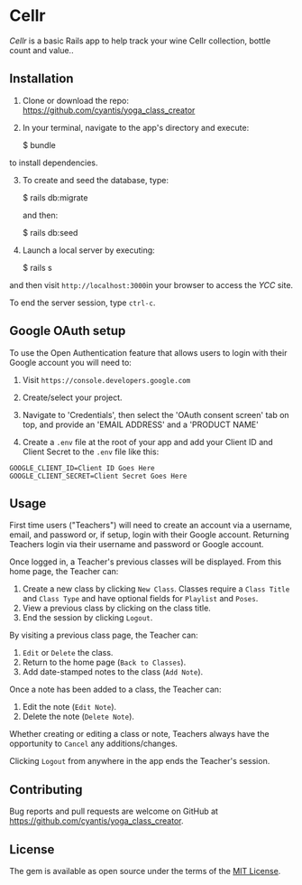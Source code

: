 # Cellr
_Cellr_  is a basic Rails app to help track your wine Cellr collection, bottle count and value..

## Installation

1. Clone or download the repo: https://github.com/cyantis/yoga_class_creator

2. In your terminal, navigate to the app's directory and execute:

    $ bundle

to install dependencies.

3. To create and seed the database, type:

    $ rails db:migrate

    and then:

    $ rails db:seed

4. Launch a local server by executing:

    $ rails s

and then visit `http://localhost:3000`in your browser to access the _YCC_ site.

To end the server session, type `ctrl-c`.

## Google OAuth setup

To use the Open Authentication feature that allows users to login with their Google account you will need to:

1. Visit `https://console.developers.google.com`

2. Create/select your project.

3. Navigate to 'Credentials', then select the 'OAuth consent screen' tab on top, and provide an 'EMAIL ADDRESS' and a 'PRODUCT NAME'

4. Create a `.env` file at the root of your app and add your Client ID and Client Secret to the `.env` file like this:

  `GOOGLE_CLIENT_ID=Client ID Goes Here`  
  `GOOGLE_CLIENT_SECRET=Client Secret Goes Here`

## Usage

First time users ("Teachers") will need to create an account via a username, email, and password or, if setup, login with their Google account. Returning Teachers login via their username and password or Google account.

Once logged in, a Teacher's previous classes will be displayed. From this home page, the Teacher can:

1. Create a new class by clicking `New Class`. Classes require a `Class Title` and `Class Type` and have optional fields for `Playlist` and `Poses`.
2. View a previous class by clicking on the class title.
3. End the session by clicking `Logout`.

By visiting a previous class page, the Teacher can:

1. `Edit` or `Delete` the class.
2. Return to the home page (`Back to Classes`).
3. Add date-stamped notes to the class (`Add Note`).

Once a note has been added to a class, the Teacher can:

1. Edit the note (`Edit Note`).
2. Delete the note (`Delete Note`).

Whether creating or editing a class or note, Teachers always have the opportunity to `Cancel` any additions/changes.

Clicking `Logout` from anywhere in the app ends the Teacher's session.

## Contributing

Bug reports and pull requests are welcome on GitHub at https://github.com/cyantis/yoga_class_creator.

## License

The gem is available as open source under the terms of the [MIT License](https://opensource.org/licenses/MIT).

